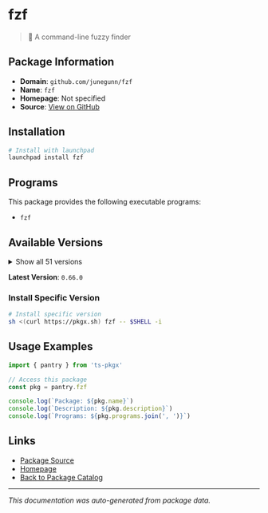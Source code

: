 # fzf

> :cherry_blossom: A command-line fuzzy finder

## Package Information

- **Domain**: `github.com/junegunn/fzf`
- **Name**: `fzf`
- **Homepage**: Not specified
- **Source**: [View on GitHub](https://github.com/pkgxdev/pantry/tree/main/projects/github.com/junegunn/fzf/package.yml)

## Installation

```bash
# Install with launchpad
launchpad install fzf
```

## Programs

This package provides the following executable programs:

- `fzf`

## Available Versions

<details>
<summary>Show all 51 versions</summary>

- `0.66.0`, `0.65.2`, `0.65.1`, `0.65.0`, `0.64.0`
- `0.63.0`, `0.62.0`, `0.61.3`, `0.61.2`, `0.61.1`
- `0.61.0`, `0.60.3`, `0.60.2`, `0.60.1`, `0.60.0`
- `0.59.0`, `0.58.0`, `0.57.0`, `0.56.3`, `0.56.2`
- `0.56.1`, `0.56.0`, `0.55.0`, `0.54.3`, `0.54.2`
- `0.54.1`, `0.54.0`, `0.53.0`, `0.52.1`, `0.52.0`
- `0.51.0`, `0.50.0`, `0.49.0`, `0.48.1`, `0.48.0`
- `0.47.0`, `0.46.1`, `0.46.0`, `0.45.0`, `0.44.1`
- `0.44.0`, `0.43.0`, `0.42.0`, `0.41.1`, `0.41.0`
- `0.40.0`, `0.39.0`, `0.38.0`, `0.37.0`, `0.36.0`
- `0.35.1`

</details>

**Latest Version**: `0.66.0`

### Install Specific Version

```bash
# Install specific version
sh <(curl https://pkgx.sh) fzf -- $SHELL -i
```

## Usage Examples

```typescript
import { pantry } from 'ts-pkgx'

// Access this package
const pkg = pantry.fzf

console.log(`Package: ${pkg.name}`)
console.log(`Description: ${pkg.description}`)
console.log(`Programs: ${pkg.programs.join(', ')}`)
```

## Links

- [Package Source](https://github.com/pkgxdev/pantry/tree/main/projects/github.com/junegunn/fzf/package.yml)
- [Homepage](#)
- [Back to Package Catalog](../../../package-catalog.md)

---

*This documentation was auto-generated from package data.*
